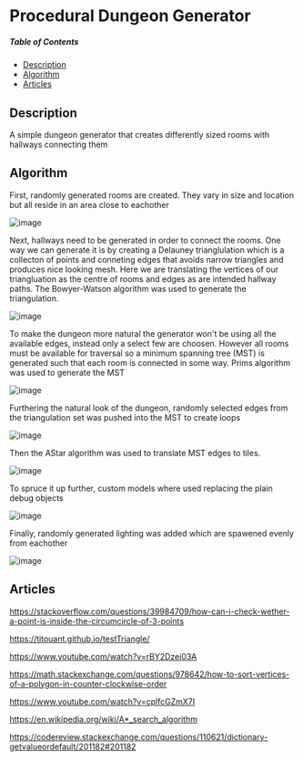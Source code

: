 # Procedural Dungeon Generator

##### Table of Contents  
* [Description](#description)
* [Algorithm](#algorithm)
* [Articles](#articles)

## Description

A simple dungeon generator that creates differently sized rooms with hallways connecting them

## Algorithm

First, randomly generated rooms are created. They vary in size and location but all reside in an area close to eachother

![image](https://raw.githubusercontent.com/liviusgrosu/unity-procedural-maze-generator/main/Pictures/random%20generated%20rooms.PNG)

Next, hallways need to be generated in order to connect the rooms. One way we can generate it is by creating a Delauney trianglulation which is a collecton of points and conneting edges that avoids narrow triangles and produces nice looking mesh. Here we are translating the vertices of our triangluation as the centre of rooms and edges as are intended hallway paths. The Bowyer-Watson algorithm was used to generate the triangulation.

![image](https://raw.githubusercontent.com/liviusgrosu/unity-procedural-maze-generator/main/Pictures/Calculated%20Delaunay%20Triangulation.PNG)

To make the dungeon more natural the generator won't be using all the available edges, instead only a select few are choosen. However all rooms must be available for traversal so a minimum spanning tree (MST) is generated such that each room is connected in some way. Prims algorithm was used to generate the MST

![image](https://raw.githubusercontent.com/liviusgrosu/unity-procedural-maze-generator/main/Pictures/Calculated%20MST.PNG)

Furthering the natural look of the dungeon, randomly selected edges from the triangulation set was pushed into the MST to create loops

![image](https://raw.githubusercontent.com/liviusgrosu/unity-procedural-maze-generator/main/Pictures/Random%20hallways%20added%20to%20MSt.PNG)

Then the AStar algorithm was used to translate MST edges to tiles. 

![image](https://raw.githubusercontent.com/liviusgrosu/unity-procedural-maze-generator/main/Pictures/AStar%20generated%20hallways.PNG)

To spruce it up further, custom models where used replacing the plain debug objects

![image](https://raw.githubusercontent.com/liviusgrosu/unity-procedural-maze-generator/main/Pictures/Custom%20Models.PNG)

Finally, randomly generated lighting was added which are spawened evenly from eachother

![image](https://raw.githubusercontent.com/liviusgrosu/unity-procedural-maze-generator/main/Pictures/Light%20Source.PNG)

## Articles

https://stackoverflow.com/questions/39984709/how-can-i-check-wether-a-point-is-inside-the-circumcircle-of-3-points

https://titouant.github.io/testTriangle/

https://www.youtube.com/watch?v=rBY2Dzej03A

https://math.stackexchange.com/questions/978642/how-to-sort-vertices-of-a-polygon-in-counter-clockwise-order

https://www.youtube.com/watch?v=cplfcGZmX7I

https://en.wikipedia.org/wiki/A*_search_algorithm

https://codereview.stackexchange.com/questions/110621/dictionary-getvalueordefault/201182#201182
